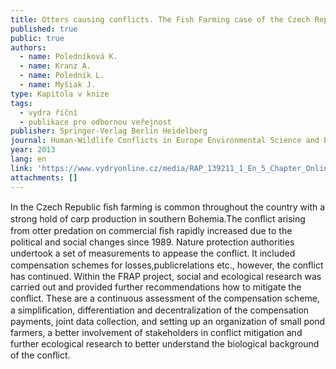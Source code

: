 ```yaml
---
title: Otters causing conflicts. The Fish Farming case of the Czech Republic
published: true
public: true
authors:
  - name: Poledníková K.
  - name: Kranz A.
  - name: Poledník L.
  - name: Myšiak J.
type: Kapitola v knize
tags:
  - vydra říční
  - publikace pro odbornou veřejnost
publisher: Springer-Verlag Berlin Heidelberg
journal: Human-Wildlife Conflicts in Europe Environmental Science and Engineering
year: 2013
lang: en
link: 'https://www.vydryonline.cz/media/RAP_139211_1_En_5_Chapter_OnlinePDF.pdf'
attachments: []
---
```

 In the Czech Republic ﬁsh farming is common throughout the country with a strong hold of carp production in southern Bohemia.The conﬂict arising from otter predation on commercial ﬁsh rapidly increased due to the political and social changes since 1989. Nature protection authorities undertook a set of measurements to appease the conﬂict. It included compensation schemes for losses,publicrelations etc., however, the conﬂict has continued. Within the FRAP project, social and ecological research was carried out and provided further recommendations how to mitigate the conﬂict. These are a continuous assessment of the compensation scheme, a simpliﬁcation, differentiation and decentralization of the compensation payments, joint data collection, and setting up an organization of small pond farmers, a better involvement of stakeholders in conﬂict mitigation and further ecological research to better understand the biological background of the conﬂict.
